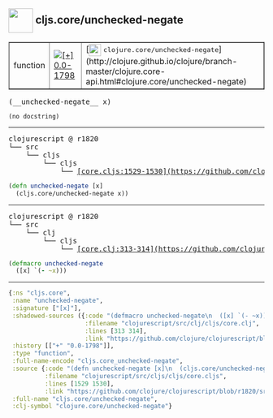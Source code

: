 ## <img width="48px" valign="middle" src="http://i.imgur.com/Hi20huC.png"> cljs.core/unchecked-negate

 <table border="1">
<tr>
<td>function</td>
<td><a href="https://github.com/cljsinfo/api-refs/tree/0.0-1798"><img valign="middle" alt="[+] 0.0-1798" src="https://img.shields.io/badge/+-0.0--1798-lightgrey.svg"></a> </td>
<td>
[<img height="24px" valign="middle" src="http://i.imgur.com/1GjPKvB.png"> <samp>clojure.core/unchecked-negate</samp>](http://clojure.github.io/clojure/branch-master/clojure.core-api.html#clojure.core/unchecked-negate)
</td>
</tr>
</table>

 <samp>
(__unchecked-negate__ x)<br>
</samp>

```
(no docstring)
```

---

 <pre>
clojurescript @ r1820
└── src
    └── cljs
        └── cljs
            └── <ins>[core.cljs:1529-1530](https://github.com/clojure/clojurescript/blob/r1820/src/cljs/cljs/core.cljs#L1529-L1530)</ins>
</pre>

```clj
(defn unchecked-negate [x]
  (cljs.core/unchecked-negate x))
```


---

 <pre>
clojurescript @ r1820
└── src
    └── clj
        └── cljs
            └── <ins>[core.clj:313-314](https://github.com/clojure/clojurescript/blob/r1820/src/clj/cljs/core.clj#L313-L314)</ins>
</pre>

```clj
(defmacro unchecked-negate
  ([x] `(- ~x)))
```

---

```clj
{:ns "cljs.core",
 :name "unchecked-negate",
 :signature ["[x]"],
 :shadowed-sources ({:code "(defmacro unchecked-negate\n  ([x] `(- ~x)))",
                     :filename "clojurescript/src/clj/cljs/core.clj",
                     :lines [313 314],
                     :link "https://github.com/clojure/clojurescript/blob/r1820/src/clj/cljs/core.clj#L313-L314"}),
 :history [["+" "0.0-1798"]],
 :type "function",
 :full-name-encode "cljs.core_unchecked-negate",
 :source {:code "(defn unchecked-negate [x]\n  (cljs.core/unchecked-negate x))",
          :filename "clojurescript/src/cljs/cljs/core.cljs",
          :lines [1529 1530],
          :link "https://github.com/clojure/clojurescript/blob/r1820/src/cljs/cljs/core.cljs#L1529-L1530"},
 :full-name "cljs.core/unchecked-negate",
 :clj-symbol "clojure.core/unchecked-negate"}

```

